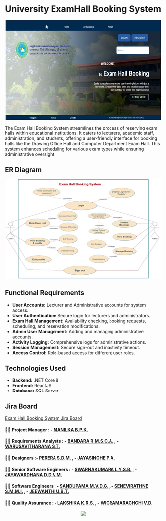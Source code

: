 # University ExamHall Booking System

<p align="center">
  <img src="Home.jpeg" width="500" height="320" />
</p>

The Exam Hall Booking System streamlines the process of reserving exam halls within educational institutions. It caters to lecturers, academic staff, administration, and students, offering a user-friendly interface for booking halls like the Drawing Office Hall and Computer Department Exam Hall. This system enhances scheduling for various exam types while ensuring administrative oversight.

## ER Diagram
<p align="center">
  <img src="./img/ER Diagram.jpeg" width="500" height="320" />
</p>


## Functional Requirements
- **User Accounts:** Lecturer and Administrative accounts for system access.
- **User Authentication:** Secure login for lecturers and administrators.
- **Exam Hall Management:** Availability checking, booking requests, scheduling, and reservation modifications.
- **Admin User Management:** Adding and managing administrative accounts.
- **Activity Logging:** Comprehensive logs for administrative actions.
- **Session Management:** Secure sign-out and inactivity timeout.
- **Access Control:** Role-based access for different user roles.

## Technologies Used
- **Backend:** .NET Core 8
- **Frontend:** ReactJS
- **Database:** SQL Server


## Jira Board
[Exam Hall Booking System Jira Board](https://univercitypoject.atlassian.net/jira/software/projects/KAN/boards/1)

#### 👨‍💻 Project Manager :  - [MANILKA B.P.K.](https://github.com/Kishara0)

#### 👨‍💻 Requirements Analysts : - [BANDARA R.M.S.C.A.](https://github.com/SinethB) , - [WARUSAVITHARANA S.T.](https://github.com/Sesadi13)

#### 👨‍💻 Designers :- [PERERA S.D.M.](https://github.com/ManashviCode) , - [JAYASINGHE P.A.](https://github.com/ParamiJayasinghe)

#### 👨‍💻 Senior Software Engineers  : - [SWARNAKUMARA L.Y.S.B.](https://github.com/cydexcode) , - [JAYAWARDHANA D.D.V.M.](https://github.com/ManurangaJay)

#### 👨‍💻 Software Engineers  : - [SANDUPAMA M.V.D.G.](https://github.com/GithminiSandupama) , - [SENEVIRATHNE S.M.M.I.](https://github.com/manoda98) , - [JEEWANTHI U.B.T.](https://github.com/ThanujaJeewanthi)

#### 👨‍💻 Quality Assurance : - [LAKSHIKA K.R.S.](https://github.com/sachini24) , - [WICRAMARACHCHI V.D.](https://github.com/DilushaWD)

<!--Typing Animation-->
<p align="center">
  <img src="https://readme-typing-svg.herokuapp.com?font=Open+Sans&color=000000&width=500&lines=Show+Some+Love+By+Giving+it+A+⭐.." />
</p>
